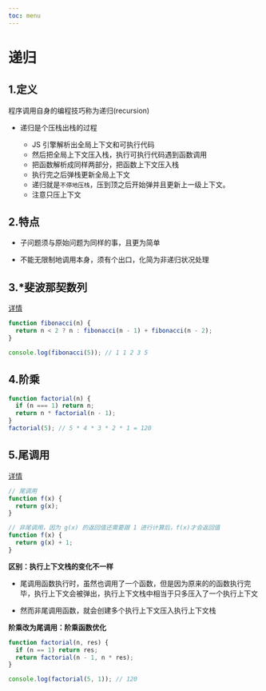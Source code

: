 ```yaml
---
toc: menu
---
```


# 递归

## 1.定义

程序调用自身的编程技巧称为递归(recursion)

- 递归是个压栈出栈的过程

  - JS 引擎解析出全局上下文和可执行代码
  - 然后把全局上下文压入栈，执行可执行代码遇到函数调用
  - 把函数解析成同样两部分，把函数上下文压入栈
  - 执行完之后弹栈更新全局上下文
  - 递归就是`不停地压栈`，压到顶之后开始弹并且更新上一级上下文。
  - 注意只压上下文

## 2.特点

- 子问题须与原始问题为同样的事，且更为简单

- 不能无限制地调用本身，须有个出口，化简为非递归状况处理

## 3.\*斐波那契数列

[详情](/base/js/fibo)

```js
function fibonacci(n) {
  return n < 2 ? n : fibonacci(n - 1) + fibonacci(n - 2);
}

console.log(fibonacci(5)); // 1 1 2 3 5
```

## 4.阶乘

```js
function factorial(n) {
  if (n === 1) return n;
  return n * factorial(n - 1);
}
factorial(5); // 5 * 4 * 3 * 2 * 1 = 120
```

## 5.尾调用

[详情](/base/js/tail)

```js
// 尾调用
function f(x) {
  return g(x);
}

// 非尾调用，因为 g(x) 的返回值还需要跟 1 进行计算后，f(x)才会返回值
function f(x) {
  return g(x) + 1;
}
```

**区别：执行上下文栈的变化不一样**

- 尾调用函数执行时，虽然也调用了一个函数，但是因为原来的的函数执行完毕，执行上下文会被弹出，执行上下文栈中相当于只多压入了一个执行上下文

- 然而非尾调用函数，就会创建多个执行上下文压入执行上下文栈

**阶乘改为尾调用：阶乘函数优化**

```js
function factorial(n, res) {
  if (n == 1) return res;
  return factorial(n - 1, n * res);
}

console.log(factorial(5, 1)); // 120
```
